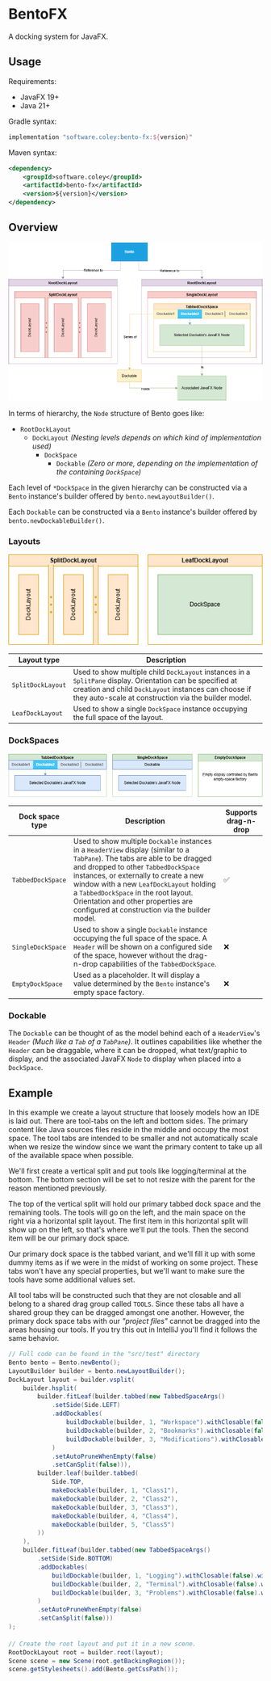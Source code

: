 # BentoFX

A docking system for JavaFX.

## Usage

Requirements:
- JavaFX 19+
- Java 21+

Gradle syntax:
```groovy
implementation "software.coley:bento-fx:${version}"
```

Maven syntax:
```xml
<dependency>
    <groupId>software.coley</groupId>
    <artifactId>bento-fx</artifactId>
    <version>${version}</version>
</dependency>
```

## Overview

![overview](assets/overview.png)

In terms of hierarchy, the `Node` structure of Bento goes like:

- `RootDockLayout`
  - `DockLayout` _(Nesting levels depends on which kind of implementation used)_
    - `DockSpace`
      - `Dockable` _(Zero or more, depending on the implementation of the containing `DockSpace`)_

Each level of `*DockSpace` in the given hierarchy can be constructed via a `Bento` instance's builder offered by `bento.newLayoutBuilder()`.

Each `Dockable` can be constructed via a `Bento` instance's builder offered by `bento.newDockableBuilder()`.

### Layouts

![layouts](assets/layouts.png)

| Layout type       | Description                                                                                                               |
|-----------------------|-----------------------------------------------------------------------------------------------------------------------------------------------------------------------------------------------------------------------------------|
| `SplitDockLayout`  | Used to show multiple child `DockLayout` instances in a `SplitPane` display. Orientation can be specified at creation and child `DockLayout` instances can choose if they auto-scale at construction via the builder model. |
| `LeafDockLayout`   | Used to show a single `DockSpace` instance occupying the full space of the layout.                                                                          |

### DockSpaces

![spaces](assets/spaces.png)

| Dock space type | Description                                                                                                                                                                                                                                                                                                                                                                              | Supports drag-n-drop |
|-----------------|------------------------------------------------------------------------------------------------------------------------------------------------------------------------------------------------------------------------------------------------------------------------------------------------------------------------------------------------------------------------------------------|----------------------|
| `TabbedDockSpace` | Used to show multiple `Dockable` instances in a `HeaderView` display (similar to a `TabPane`). The tabs are able to be dragged and dropped to other `TabbedDockSpace` instances, or externally to create a new window with a new `LeafDockLayout` holding a `TabbedDockSpace` in the root layout. Orientation and other properties are configured at construction via the builder model. | :white_check_mark:   |
| `SingleDockSpace` | Used to show a single `Dockable` instance occupying the full space of the space. A `Header` will be shown on a configured side of the space, however without the drag-n-drop capabilities of the `TabbedDockSpace`.                                                                                                                                                                      | :x:          |
| `EmptyDockSpace`  | Used as a placeholder. It will display a value determined by the `Bento` instance's empty space factory.                                                                                                                                                                                                                                                                                 | :x:          |

### Dockable

The `Dockable` can be thought of as the model behind each of a `HeaderView`'s `Header` _(Much like a `Tab` of a `TabPane`)_. 
It outlines capabilities like whether the `Header` can be draggable, where it can be dropped, what text/graphic to display,
and the associated JavaFX `Node` to display when placed into a `DockSpace`.

## Example

In this example we create a layout structure that loosely models how an IDE is laid out.
There are tool-tabs on the left and bottom sides. The primary content like Java sources files
reside in the middle and occupy the most space. The tool tabs are intended to be smaller and not
automatically scale when we resize the window since we want the primary content to take up all
of the available space when possible.

We'll first create a vertical split and put tools like logging/terminal at the bottom.
The bottom section will be set to not resize with the parent for the reason mentioned previously.

The top of the vertical split will hold our primary tabbed dock space and the remaining tools.
The tools will go on the left, and the main space on the right via a horizontal split layout.
The first item in this horizontal split will show up on the left, so that's where we'll put the tools. 
Then the second item will be our primary dock space.

Our primary dock space is the tabbed variant, and we'll fill it up with some dummy items as if we
were in the midst of working on some project. These tabs won't have any special properties,
but we'll want to make sure the tools have some additional values set.

All tool tabs will be constructed such that they are not closable and all belong to a shared
drag group called `TOOLS`. Since these tabs all have a shared group they can be dragged
amongst one another. However, the primary dock space tabs with our _"project files"_ cannot be
dragged into the areas housing our tools. If you try this out in IntelliJ you'll find it
follows the same behavior.

```java
// Full code can be found in the "src/test" directory
Bento bento = Bento.newBento();
LayoutBuilder builder = bento.newLayoutBuilder();
DockLayout layout = builder.vsplit(
    builder.hsplit(
        builder.fitLeaf(builder.tabbed(new TabbedSpaceArgs()
            .setSide(Side.LEFT)
            .addDockables(
                buildDockable(builder, 1, "Workspace").withClosable(false).withDragGroup(TOOLS),
                buildDockable(builder, 2, "Bookmarks").withClosable(false).withDragGroup(TOOLS),
                buildDockable(builder, 3, "Modifications").withClosable(false).withDragGroup(TOOLS)
            )
            .setAutoPruneWhenEmpty(false)
            .setCanSplit(false))),
        builder.leaf(builder.tabbed(
            Side.TOP,
            makeDockable(builder, 1, "Class1"),
            makeDockable(builder, 2, "Class2"),
            makeDockable(builder, 3, "Class3"),
            makeDockable(builder, 4, "Class4"),
            makeDockable(builder, 5, "Class5")
        ))
    ),
    builder.fitLeaf(builder.tabbed(new TabbedSpaceArgs()
        .setSide(Side.BOTTOM)
        .addDockables(
            buildDockable(builder, 1, "Logging").withClosable(false).withDragGroup(TOOLS),
            buildDockable(builder, 2, "Terminal").withClosable(false).withDragGroup(TOOLS),
            buildDockable(builder, 3, "Problems").withClosable(false).withDragGroup(TOOLS)
        )
        .setAutoPruneWhenEmpty(false)
        .setCanSplit(false)))
);

// Create the root layout and put it in a new scene.
RootDockLayout root = builder.root(layout);
Scene scene = new Scene(root.getBackingRegion());
scene.getStylesheets().add(Bento.getCssPath());
```